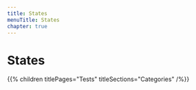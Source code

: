 ```yaml
---
title: States
menuTitle: States
chapter: true
---
```


# States

{{% children titlePages="Tests" titleSections="Categories" /%}}
